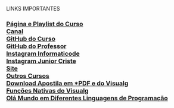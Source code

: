  LINKS IMPORTANTES<br/>
<h3>
<a href="https://informaticode.store/.../CursoDeAlgoritmos">Página e Playlist do Curso</a><br/>
<a href="https://www.youtube.com/c/informaticode?sub_confirmation=1">Canal</a><br/>
<a href="https://github.com/JuniorCriste/Curso-de-Algoritmos-e-Logica">GitHub do Curso</a><br/>
<a href="https://github.com/juniorcriste">GitHub do Professor</a><br/>
<a href="https://www.instagram.com/informaticode/">Instagram Informaticode</a><br/>
<a href="https://www.instagram.com/myself.junior/">Instagram Junior Criste</a><br/>
<a href="https://www.informaticode.com.br/">Site</a><br/>
<a href="https://informaticode.store/">Outros Cursos</a><br/>
<a href="https://informaticode.store/.../CursoDeAlgoritmos">Download Apostila em *PDF e do Visualg</a><br/>
<a href="https://www.informaticode.com.br/2020/05/funcoes-do-visualg.html">Funções Nativas do Visualg</a><br/>
<a href="https://www.informaticode.com.br/2020/05/hello-world-various-programming-languages.html">Olá Mundo em Diferentes Linguagens de Programação</a><br/>
</h3>

